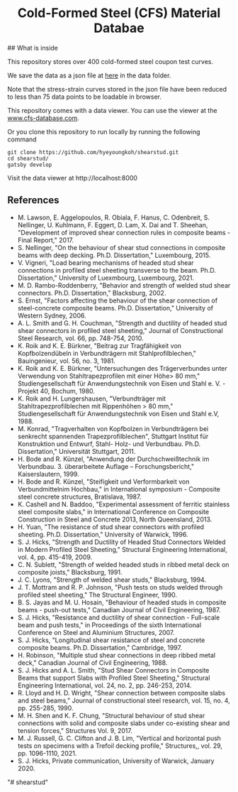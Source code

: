 <h1 align="center">
  Cold-Formed Steel (CFS) Material Databae
</h1>
## What is inside

<p>This repository stores over 400 cold-formed steel coupon test curves. 

We save the data as a json file at [here](./data/all-data.json) in the data folder. 

Note that the stress-strain curves stored in the json file have been reduced to less than 75 data points to be loadable in browser.

This repository comes with a data viewer. You can use the viewer at the www.cfs-database.com.

Or you clone this repository to run locally by running the following command
    
    git clone https://github.com/hyeyoungkoh/shearstud.git
    cd shearstud/
    gatsby develop

Visit the data viewer at http://localhost:8000

## References
- M. Lawson, E. Aggelopoulos, R. Obiala, F. Hanus, C. Odenbreit, S. Nellinger, U. Kuhlmann, F. Eggert, D. Lam, X. Dai and T. Sheehan, "Development of improved shear connection rules in composite beams - Final Report," 2017.
- S. Nellinger, "On the behaviour of shear stud connections in composite beams with deep decking. Ph.D. Dissertation," Luxembourg, 2015.
- V. Vigneri, "Load bearing mechanisms of headed stud shear connections in profiled steel sheeting transverse to the beam. Ph.D. Dissertation," University of Luexmbourg, Luxembourg, 2021.
- M. D. Rambo-Roddenberry, "Behavior and strength of welded stud shear connectors. Ph.D. Dissertation," Blacksburg, 2002.
- S. Ernst, "Factors affecting the behaviour of the shear connection of steel-concrete composite beams. Ph.D. Dissertation," University of Western Sydney, 2006.
- A. L. Smith and G. H. Couchman, "Strength and ductility of headed stud shear connectors in profiled steel sheeting," Journal of Constructional Steel Research, vol. 66, pp. 748-754, 2010. 
- K. Roik and K. E. Bürkner, "Beitrag zur Tragfähigkeit von Kopfbolzendübeln in Verbundträgern mit Stahlprofilblechen," Bauingenieur, vol. 56, no. 3, 1981. 
- K. Roik and K. E. Bürkner, "Untersuchungen des Trägerverbundes unter Verwendung von Stahltrapezprofilen mit einer Höhe> 80 mm," Studiengesellschaft für Anwendungstechnik von Eisen und Stahl e. V. - Projekt 40, Bochum, 1980.
- K. Roik and H. Lungershausen, "Verbundträger mit Stahltrapezprofilblechen mit Rippenhöhen > 80 mm," Studiengesellschaft für Anwendungstechnik von Eisen und Stahl e.V, 1988.
- M. Konrad, "Tragverhalten von Kopfbolzen in Verbundträgern bei senkrecht spannenden Trapezprofilblechen", Stuttgart Institut für Konstruktion und Entwurf, Stahl- Holz- und Verbundbau. Ph.D. Dissertation," Universität Stuttgart, 2011.
- H. Bode and R. Künzel, "Anwendung der Durchschweißtechnik im Verbundbau. 3. überarbeitete Auflage – Forschungsbericht," Kaiserslautern, 1999.
- H. Bode and R. Künzel, "Steifigkeit und Verformbarkeit von Verbundmittelnim Hochbau," in International symposium - Composite steel concrete structures, Bratislava, 1987. 
- K. Cashell and N. Baddoo, "Experimental assessment of ferritic stainless steel composite slabs," in International Conference on Composite Construction in Steel and Concrete 2013, North Queensland, 2013. 
- H. Yuan, "The resistance of stud shear connectors with profiled sheeting. Ph.D. Dissertation," University of Warwick, 1996.
- S. J. Hicks, "Strength and Ductility of Headed Stud Connectors Welded in Modern Profiled Steel Sheeting," Structural Engineering International, vol. 4, pp. 415-419, 2009. 
- C. N. Sublett, "Strength of welded headed studs in ribbed metal deck on composite joists," Blacksburg, 1991.
- J. C. Lyons, "Strength of welded shear studs," Blacksburg, 1994.
- J. T. Mottram and R. P. Johnson, "Push tests on studs welded through profiled steel sheeting," The Structural Engineer, 1990. 
- B. S. Jayas and M. U. Hosain, "Behaviour of headed studs in composite beams - push-out tests," Canadian Journal of Civil Engineering, 1987.
- S. J. Hicks, "Resistance and ductility of shear connection - Full-scale beam and push tests," in Proceedings of the sixth International Conference on Steel and Aluminium Structures, 2007.
- S. J. Hicks, "Longitudinal shear resistance of steel and concrete composite beams. Ph.D. Dissertation," Cambridge, 1997.
- H. Robinson, "Multiple stud shear connections in deep ribbed metal deck," Canadian Journal of Civil Engineering, 1988. 
- S. J. Hicks and A. L. Smith, "Stud Shear Connectors in Composite Beams that support Slabs with Profiled Steel Sheeting," Structural Engineering International, vol. 24, no. 2, pp. 246-253, 2014. 
- R. Lloyd and H. D. Wright, "Shear connection between composite slabs and steel beams," Journal of constructional steel research, vol. 15, no. 4, pp. 255-285, 1990.
- M. H. Shen and K. F. Chung, "Structural behaviour of stud shear connections with solid and composite slabs under co-existing shear and tension forces," Structures Vol. 9, 2017. 
- M. J. Russell, G. C. Clifton and J. B. Lim, "Vertical and horizontal push tests on specimens with a Trefoil decking profile," Structures,, vol. 29, pp. 1096-1110, 2021. 
- S. J. Hicks, Private communication, University of Warwick, January 2020.

"# shearstud" 

